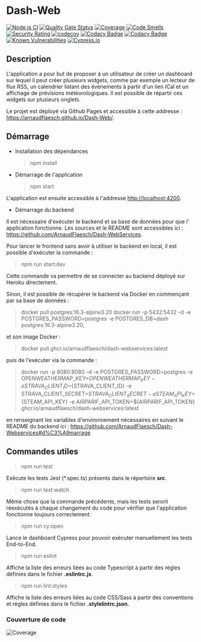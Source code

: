 # Dash-Web

[![Node.js CI](https://github.com/ArnaudFlaesch/Dash-Web/actions/workflows/ci.yml/badge.svg)](https://github.com/ArnaudFlaesch/Dash-Web/actions/workflows/ci.yml)
[![Quality Gate Status](https://sonarcloud.io/api/project_badges/measure?project=ArnaudFlaesch_Dash-Web&metric=alert_status)](https://sonarcloud.io/summary/new_code?id=ArnaudFlaesch_Dash-Web)
[![Coverage](https://sonarcloud.io/api/project_badges/measure?project=ArnaudFlaesch_Dash-Web&metric=coverage)](https://sonarcloud.io/summary/new_code?id=ArnaudFlaesch_Dash-Web)
[![Code Smells](https://sonarcloud.io/api/project_badges/measure?project=ArnaudFlaesch_Dash-Web&metric=code_smells)](https://sonarcloud.io/summary/new_code?id=ArnaudFlaesch_Dash-Web)
[![Security Rating](https://sonarcloud.io/api/project_badges/measure?project=ArnaudFlaesch_Dash-Web&metric=security_rating)](https://sonarcloud.io/summary/new_code?id=ArnaudFlaesch_Dash-Web)
[![codecov](https://codecov.io/gh/ArnaudFlaesch/Dash-Web/branch/master/graph/badge.svg)](https://codecov.io/gh/ArnaudFlaesch/Dash-Web)
[![Codacy Badge](https://app.codacy.com/project/badge/Grade/d07fe5a81ce643de88b74717bb532791)](https://app.codacy.com/gh/ArnaudFlaesch/Dash-Web/dashboard?utm_source=gh&utm_medium=referral&utm_content=&utm_campaign=Badge_grade)
[![Codacy Badge](https://app.codacy.com/project/badge/Coverage/d07fe5a81ce643de88b74717bb532791)](https://app.codacy.com/gh/ArnaudFlaesch/Dash-Web/dashboard?utm_source=gh&utm_medium=referral&utm_content=&utm_campaign=Badge_coverage)
[![Known Vulnerabilities](https://snyk.io/test/github/ArnaudFlaesch/Dash-Web/badge.svg)](https://snyk.io/test/github/ArnaudFlaesch/Dash-Web)
[![Cypress.io](https://img.shields.io/badge/tested%20with-Cypress-04C38E.svg)](https://www.cypress.io/)

## Description

L'application a pour but de proposer à un utilisateur de créer un dashboard sur
lequel il peut créer plusieurs widgets,
comme par exemple un lecteur de flux RSS, un calendrier listant des évènements à
partir d'un lien ICal et un affichage
de prévisions météorologiques. Il est possible de répartir ces widgets sur
plusieurs onglets.

Le projet est déployé via Github Pages et accessible à cette
addresse : <https://arnaudflaesch.github.io/Dash-Web/>.

## Démarrage

- Installation des dépendances

  > npm install

- Démarrage de l'application

  > npm start

L'application est ensuite accessible à l'addresse <http://localhost:4200>.

- Démarrage du backend

Il est nécessaire d'exécuter le backend et sa base de données pour que l'
application fonctionne.
Les sources et le README sont accessibles
ici : <https://github.com/ArnaudFlaesch/Dash-WebServices>.

Pour lancer le frontend sans avoir à utiliser le backend en local, il est
possible d'exécuter la commande :

> npm run start:dev

Cette commande va permettre de se connecter au backend déployé sur Heroku
directement.

Sinon, il est possible de récupérer le backend via Docker en commençant par sa
base de données :

> docker pull postgres:16.3-alpine3.20
> docker run -p 5432:5432 -d -e POSTGRES_PASSWORD=postgres -e POSTGRES_DB=dash
> postgres:16.3-alpine3.20;

et son image Docker :

> docker pull ghcr.io/arnaudflaesch/dash-webservices:latest

puis de l'exécuter via la commande :

> docker run -p 8080:8080 -d -e POSTGRES_PASSWORD=postgres -e OPENWEATHERMAP_KEY=${OPENWEATHERMAP_KEY}
> -e STRAVA_CLIENT_ID=${STRAVA_CLIENT_ID}
> -e STRAVA_CLIENT_SECRET=${STRAVA_CLIENT_SECRET} -e STEAM_API_KEY=${STEAM_API_KEY}
> -e AIRPARIF_API_TOKEN=${AIRPARIF_API_TOKEN} ghcr.io/arnaudflaesch/dash-webservices:latest

en renseignant les variables d'environnement nécessaires en suivant le README du
backend ici :
<https://github.com/ArnaudFlaesch/Dash-Webservices#d%C3%A9marrage>

## Commandes utiles

> npm run test

Exécute les tests Jest (\*.spec.ts) présents dans le répertoire **src**.

> npm run test:watch

Même chose que la commande précédente, mais les tests seront réexécutés à chaque
changement du code pour vérifier que l'application fonctionne toujours
correctement.

> npm run cy:open

Lance le dashboard Cypress pour pouvoir exécuter manuellement les tests
End-to-End.

> npm run eslint

Affiche la liste des erreurs liées au code Typescript à partir des règles
définies dans le fichier **.eslintrc.js**.

> npm run lint:styles

Affiche la liste des erreurs liées au code CSS/Sass à partir des conventions et
règles définies dans le fichier **.stylelintrc.json**.

### Couverture de code

![Coverage](https://codecov.io/gh/ArnaudFlaesch/Dash-Web/branch/master/graphs/sunburst.svg)
